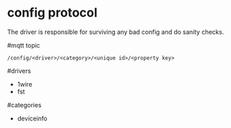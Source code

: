 config protocol
===============

The driver is responsible for surviving any bad config
and do sanity checks. 

#mqtt topic

    /config/<driver>/<category>/<unique id>/<property key>

#drivers
* 1wire
* fst

#categories
* deviceinfo


